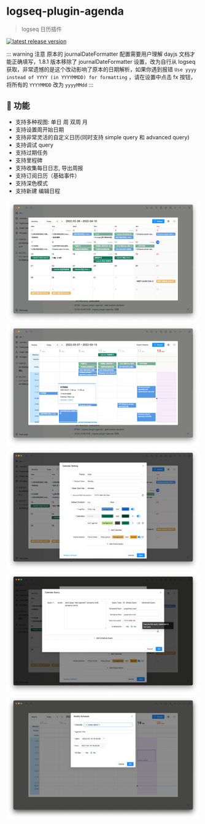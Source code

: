# logseq-plugin-agenda
> logseq 日历插件

[![latest release version](https://img.shields.io/github/v/release/haydenull/logseq-plugin-agenda)](https://github.com/haydenull/logseq-plugin-agenda/releases)


::: warning 注意
原本的 journalDateFormatter 配置需要用户理解 dayjs 文档才能正确填写，1.8.1 版本移除了 journalDateFormatter 设置，改为自行从 logseq 获取，非常遗憾的是这个改动影响了原本的日期解析，如果你遇到报错 `Use yyyy instead of YYYY (in YYYYMMDD) for formatting` ，请在设置中点击 fx 按钮，将所有的 `YYYYMMDD` 改为 `yyyyMMdd`
:::

## 🎨 功能
- 支持多种视图: 单日 周 双周 月
- 支持设置周开始日期
- 支持非常灵活的自定义日历(同时支持 simple query 和 advanced query)
- 支持调试 query
- 支持过期任务
- 支持里程碑
- 支持收集每日日志, 导出周报
- 支持订阅日历（基础事件）
- 支持深色模式
- 支持新建 编辑日程

![MonthView](../../screenshots/monthView.png)
![WeeklyView](../../screenshots/weeklyView.png)
![settings](../../screenshots/settings.png)
![query](../../screenshots/query.png)
![agenda](../../screenshots/modifyAgenda.png)
